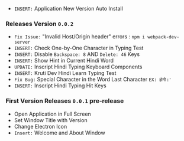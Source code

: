 
* `INSERT:` Application New Version Auto Install

### Releases Version `0.0.2`

* `Fix Issue:` "Invalid Host/Origin header" errors : `npm i webpack-dev-server`
* `INSERT:` Check One-by-One Character in Typing Test
* `INSERT:` Disable `Backspace: 8` AND `Delete: 46` Keys
* `INSERT:` Show Hint in Current Hindi Word
* `UPDATE:` Inscript Hindi Typing Keyboard Components
* `INSERT:` Kruti Dev Hindi Learn Typing Test
* `Fix Bug:` Special Character in the Word Last Character `EX: होगी।'`
* `INSERT:` Inscript Hindi Typing Hit Keys

### First Version Releases `0.0.1` pre-release

- Open Application in Full Screen
- Set Window Title with Version
- Change Electron Icon
- `Insert:` Welcome and About Window